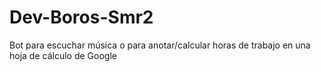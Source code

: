 # Dev-Boros-Smr2
Bot para escuchar música o para anotar/calcular horas de trabajo en una hoja de cálculo de Google
